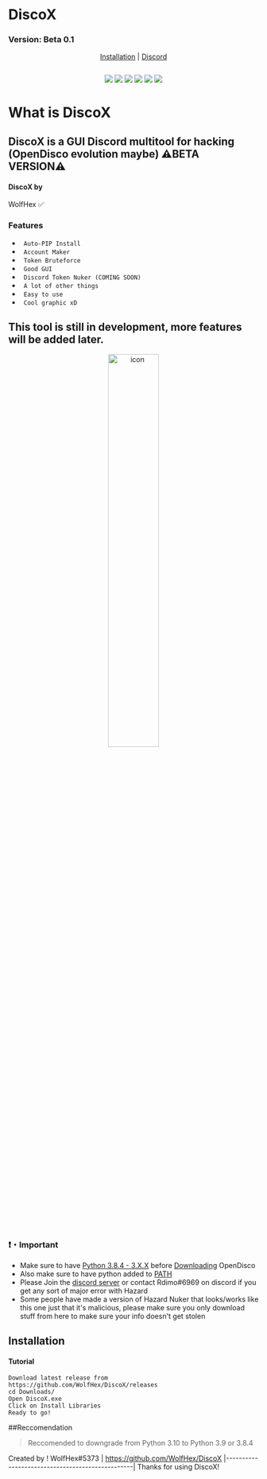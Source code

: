# DiscoX
### Version: Beta 0.1

</center>

<p align="center">
<a href="https://github.com/WolfHex/DiscoX#Installation">Installation</a> |
<a href="">Discord</a>
</p>

<p align= center</p><a href="" target="_blank"><img src="" alt=""></a>
<p align="center">
<img src="https://img.shields.io/github/languages/top/WolfHex/DiscoX?style=flat-square" </a>
<img src="https://img.shields.io/github/last-commit/WolfHex/DiscoX?style=flat-square" </a>
<img src="https://img.shields.io/github/license/WolfHex/DiscoX?style=flat-square" </a>
<img src="https://img.shields.io/github/downloads/WolfHex/DiscoX/total?color=%23daff00&label=1.4.4 Downloads&style=flat-square" </a>
<img src="https://img.shields.io/github/stars/WolfHex/DiscoX?color=%23daff00&label=Stars&style=flat-square" </a>
<img src="https://img.shields.io/github/forks/WolfHex/DiscoX?color=%23daff00&label=Forks&style=flat-square" </a>
</p>

# What is DiscoX

## DiscoX is a GUI Discord multitool for hacking (OpenDisco evolution maybe)    ⚠️BETA VERSION⚠️
                                                       

#### DiscoX by
WolfHex ✅

### Features
* ` Auto-PIP Install`
* ` Account Maker`
* ` Token Bruteforce`
* ` Good GUI`
* ` Discord Token Nuker (COMING SOON)`
* ` A lot of other things`
* ` Easy to use`
* ` Cool graphic xD`

## This tool is still in development, more features will be added later.

<p align="center">
 <img alt="icon" src="https://cdn.discordapp.com/attachments/941807971137101824/942188635632058509/screen.jpg" width="45%">



### ❗・Important
* Make sure to have [Python 3.8.4 - 3.X.X](https://www.python.org/downloads/) before [Downloading](https://github.com/WolfHex/OpenDisco/) OpenDisco
* Also make sure to have python added to [PATH](https://datatofish.com/add-python-to-windows-path/)
* Please Join the [discord server](https://rdimo.github.io/CheatAway/) or contact Rdimo#6969 on discord if you get any sort of major error with Hazard
* Some people have made a version of Hazard Nuker that looks/works like this one just that it's malicious, please make sure you only download stuff from here to make sure your info doesn't get stolen

## Installation 

#### Tutorial
```
Download latest release from https://github.com/WolfHex/DiscoX/releases
cd Downloads/
Open DiscoX.exe
Click on Install Libraries
Ready to go!
```

##Reccomendation

> Reccomended to downgrade from Python 3.10 to Python 3.9 or 3.8.4

Created by ! WolfHex#5373 | https://github.com/WolfHex/DiscoX
|-------------------------------------------------|
Thanks for using DiscoX!

